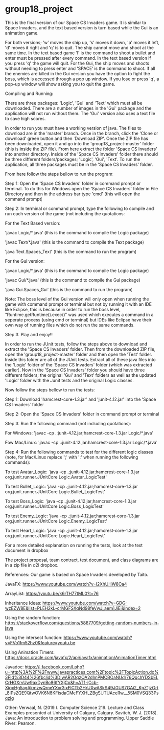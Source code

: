 # group18_project
This is the final version of our Space CS Invaders game. It is similar to Space Invaders, and the text based version is turn based while the Gui is an animation game. 

For both versions; 'w' moves the ship up, 's' moves it down, 'a' moves it left, 'd' moves it right and 'q' is to quit. The ship cannot move and shoot at the same time. In the text based game 'l' is the command to shoot a bullet and enter must be pressed after every command. In the text based version if you press 'q' the game will quit. For the Gui, the ship moves and shoots without needing to press enter and 'SPACE' is the command to shoot. If all the enemies are killed in the Gui version you have the option to fight the boss, which is accessed through a pop up window. If you lose or press 'q', a pop-up window will show asking you to quit the game. 

Compiling and Running:

There are three packages: 'Logic', 'Gui' and 'Text' which must all be downloaded. There are a number of images in the 'Gui' package and the application will not run without them. The 'Gui' version also uses a text file to save high scores. 

In order to run you must have a working version of java. The files to download are in the 'master' branch. Once in the branch, click the 'Clone or download' green button and then 'Download ZIP'. Once the ZIP file has been downloaded, open it and go into the 'group18_project-master' folder (this is inside the ZIP file). From here extract the folder 'Space CS Invaders' into another directory. Inside of the 'Space CS Invaders' folder there should be three different folders/packages; 'Logic', 'Gui', 'Text'. To run the application, all three packages must be in the 'Space CS Invaders' folder.

From here follow the steps bellow to run the program:

Step 1: Open the 'Space CS Invaders' folder in command prompt or terminal. To do this for Windows open the 'Space CS Invaders' folder in File Directory and then in the address bar type 'cmd' (this will open the command prompt)

Step 2: In terminal or command prompt, type the following to compile and run each version of the game (not including the quotations:

For the Text Based version:

'javac Logic/*.java' (this is the command to compile the Logic package)

'javac Text/*.java' (this is the command to compile the Text package)

'java Text.Spaces_Text' (this is the command to run the program)


For the Gui version:

'javac Logic/*.java' (this is the command to compile the Logic package)

'javac Gui/*.java' (this is the command to compile the Gui package)

'java Gui.Spaces_Gui' (this is the command to run the program)

Note: The boss level of the Gui version will only open when running the game with command prompt or terminal but not by running it with an IDE like Eclipse, this is because in order to run the boss level, "Runtime.getRuntime().exec()" was used which executes a command in a seperate process (using cmd or terminal) but IDEs like Eclipse have their own way of running files which do not run the same commands.

Step 3:
Play and enjoy!! 

In order to run the JUnit tests, follow the steps above to download and extract the 'Space CS Invaders' folder. Then from the downloaded ZIP file, open the 'group18_project-master' folder and then open the 'Test' folder. Inside this folder are all of the JUnit tests. Extract all of these java files into the 'Logic' folder of the 'Space CS Invaders' folder (which was extracted earlier). Now in the 'Space CS Invaders' folder you should have three different folders; the original 'Gui' and 'Text' folders as well as the updated 'Logic' folder with the Junit tests and the original Logic classes. 

Now follow the steps bellow to run the tests:

Step 1: Download 'hamcrest-core-1.3.jar' and 'junit-4.12.jar' into the 'Space CS Invaders' folder

Step 2: Open the 'Space CS Invaders' folder in command prompt or terminal

Step 3: Run the following command (not including quotations):

For Windows:
'javac -cp .;junit-4.12.jar;hamcrest-core-1.3.jar Logic/*.java'

Fow Mac/Linux: 
'javac -cp .:junit-4.12.jar:hamcrest-core-1.3.jar Logic/*.java'

Step 4: Run the following commands to test for the different logic classes (note, for Mac/Linux replace ';' with ':' when running the following commands):

To test Avatar_Logic: 
'java -cp .;junit-4.12.jar;hamcrest-core-1.3.jar org.junit.runner.JUnitCore Logic.Avatar_LogicTest'

To test Bullet_Logic:
'java -cp .;junit-4.12.jar;hamcrest-core-1.3.jar org.junit.runner.JUnitCore Logic.Bullet_LogicTest'

To test Boss_Logic:
'java -cp .;junit-4.12.jar;hamcrest-core-1.3.jar org.junit.runner.JUnitCore Logic.Boss_LogicTest'

To test Enemy_Logic:
'java -cp .;junit-4.12.jar;hamcrest-core-1.3.jar org.junit.runner.JUnitCore Logic.Enemy_LogicTest'

To test Heart_Logic:
'java -cp .;junit-4.12.jar;hamcrest-core-1.3.jar org.junit.runner.JUnitCore Logic.Heart_LogicTest'

For a more detailed explanation on running the tests, look at the test document in dropbox

The project proposal, team contract, test document, and class diagrams are in a zip file in d2l dropbox.

References: Our game is based on Space Invaders developed by Taito. 

JavaFX: https://www.youtube.com/watch?v=l2XhUHW8Oa4

ArrayList: https://youtu.be/k6rTH77tML0?t=76

Inheritance Ideas: https://www.youtube.com/watch?v=GDG-wzEZW8E&list=PLEH2kL-crMGFSXqNd98feVwJ_aem1JiEi&index=2

Using the random function: https://stackoverflow.com/questions/5887709/getting-random-numbers-in-java

Using the intersect function: https://www.youtube.com/watch?v=FVo1fm52hz0&feature=youtu.be

Using Animation Timers: https://docs.oracle.com/javafx/2/api/javafx/animation/AnimationTimer.html

Javadoc: https://l.facebook.com/l.php?u=http%3A%2F%2Fwww.javapractices.com%2Ftopic%2FTopicAction.do%3FId%3D44%26fbclid%3DIwAR2OqzOA2dImPMCBOaNUdr76QgchYDSbELCrHGXrvUw9axDynBo86fYXjCo&h=AT1-jCcb-XiqxHg5agAkmzwQrneYXxr3ixFlCTb2HrUXwASkS49JGUS7GAi2_KpZ1jzOrt_8IPsZQE9QtwOVK6N8KFisdaCMeFYXHLZBgSUTUAceRw__5SM0VSQ33Psqzlg

Other: Verwaal, N. (2019.). Computer Science 219. Lecture and Class Examples presented at University of Calgary, Calgary. Savitch, W. J. (2018). Java: An introduction to problem solving and programming. Upper Saddle River: Pearson.
